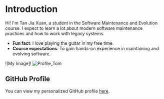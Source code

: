 #  Introduction

Hi! I'm Tan Jia Xuan, a student in the Software Maintenance and Evolution course. 
I expect to learn a lot about modern software maintenance practices and how to work with legacy systems.
- **Fun fact**: I love playing the guitar in my free time.
- **Course expectations**: To gain hands-on experience in maintaining and evolving software.
  
![My Image]!
![Profile_Tom](https://github.com/user-attachments/assets/eec3f415-2cd5-4299-99a5-b02ada11b675)

## GitHub Profile
You can view my personalized GitHub profile [here](https://github.com/Kayxiii).
